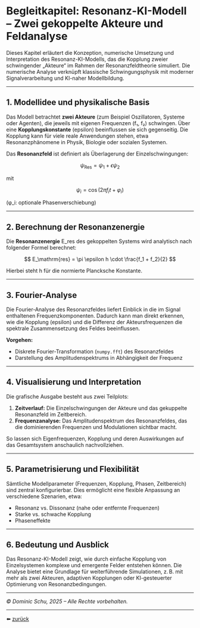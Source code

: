 # Begleitkapitel: Resonanz-KI-Modell – Zwei gekoppelte Akteure und Feldanalyse

Dieses Kapitel erläutert die Konzeption, numerische Umsetzung und Interpretation des Resonanz-KI-Modells, das die Kopplung zweier schwingender „Akteure“ im Rahmen der Resonanzfeldtheorie simuliert. Die numerische Analyse verknüpft klassische Schwingungsphysik mit moderner Signalverarbeitung und KI-naher Modellbildung.

---

## 1. Modellidee und physikalische Basis

Das Modell betrachtet **zwei Akteure** (zum Beispiel Oszillatoren, Systeme oder Agenten), die jeweils mit eigenen Frequenzen (f₁, f₂) schwingen. Über eine **Kopplungskonstante** (epsilon) beeinflussen sie sich gegenseitig. Die Kopplung kann für viele reale Anwendungen stehen, etwa Resonanzphänomene in Physik, Biologie oder sozialen Systemen.

Das **Resonanzfeld** ist definiert als Überlagerung der Einzelschwingungen:

$$
\psi_\mathrm{Res} = \psi_1 + \epsilon \psi_2
$$

mit

$$
\psi_i = \cos(2\pi f_i t + \varphi_i)
$$

(φ_i: optionale Phasenverschiebung)

---

## 2. Berechnung der Resonanzenergie

Die **Resonanzenergie** E_res des gekoppelten Systems wird analytisch nach folgender Formel berechnet:

$$
E_\mathrm{res} = \pi \epsilon h \cdot \frac{f_1 + f_2}{2}
$$

Hierbei steht h für die normierte Plancksche Konstante.

---

## 3. Fourier-Analyse

Die Fourier-Analyse des Resonanzfeldes liefert Einblick in die im Signal enthaltenen Frequenzkomponenten. Dadurch kann man direkt erkennen, wie die Kopplung (epsilon) und die Differenz der Akteursfrequenzen die spektrale Zusammensetzung des Feldes beeinflussen.


**Vorgehen:**
- Diskrete Fourier-Transformation (`numpy.fft`) des Resonanzfeldes
- Darstellung des Amplitudenspektrums in Abhängigkeit der Frequenz

---

## 4. Visualisierung und Interpretation

Die grafische Ausgabe besteht aus zwei Teilplots:
1. **Zeitverlauf:** Die Einzelschwingungen der Akteure und das gekuppelte Resonanzfeld im Zeitbereich.
2. **Frequenzanalyse:** Das Amplitudenspektrum des Resonanzfeldes, das die dominierenden Frequenzen und Modulationen sichtbar macht.

So lassen sich Eigenfrequenzen, Kopplung und deren Auswirkungen auf das Gesamtsystem anschaulich nachvollziehen.

---

## 5. Parametrisierung und Flexibilität

Sämtliche Modellparameter (Frequenzen, Kopplung, Phasen, Zeitbereich) sind zentral konfigurierbar. Dies ermöglicht eine flexible Anpassung an verschiedene Szenarien, etwa:
- Resonanz vs. Dissonanz (nahe oder entfernte Frequenzen)
- Starke vs. schwache Kopplung
- Phaseneffekte

---

## 6. Bedeutung und Ausblick

Das Resonanz-KI-Modell zeigt, wie durch einfache Kopplung von Einzelsystemen komplexe und emergente Felder entstehen können. Die Analyse bietet eine Grundlage für weiterführende Simulationen, z. B. mit mehr als zwei Akteuren, adaptiven Kopplungen oder KI-gesteuerter Optimierung von Resonanzbedingungen.

---

*© Dominic Schu, 2025 – Alle Rechte vorbehalten.*

---

⬅️ [zurück](../README.md)